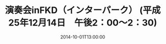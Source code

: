 ---
title: "演奏会inFKD（インターパーク） (平成25年12月14日　午後2：00～2：30)"
description: ""
date: 2014-10-01T13:00:00
draft: false
---